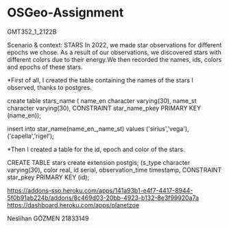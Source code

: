# OSGeo-Assignment

GMT352_1_2122B 

Scenario & context: STARS
In 2022, we made star observations for different epochs we chose. As a result of our observations, we discovered stars with different colors due to their energy.We then recorded the names, ids, colors and epochs of these stars.


*First of all, I created the table containing the names of the stars I observed, thanks to postgres.

create table stars_name
( name_en character varying(30),
  name_st character varying(30),
  CONSTRAINT star_name_pkey PRIMARY KEY (name_en));
  
 insert into star_name(name_en_,name_st) values
('sirius','vega'),
('capella','rigel');


*Then I created a table for the id, epoch and color of the stars.

CREATE TABLE stars
create extension postgis;
(s_type character varying(30),
 color real,
 id serial,
 observation_time timestamp,
 CONSTRAINT star_pkey PRIMARY KEY (id);
 
 
 https://addons-sso.heroku.com/apps/141a93b1-e4f7-4417-8944-5f0b91ab224b/addons/8c469d03-20bb-4923-b132-8e3f99920a7a
 https://dashboard.heroku.com/apps/planetzoe
 
 Neslihan GÖZMEN 21833149
 
 
 
 
